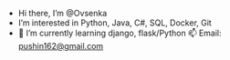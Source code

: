 - Hi there, I’m @Ovsenka
- I’m interested in Python, Java, C#, SQL, Docker, Git
- 🌱 I’m currently learning django, flask/Python
📫 Email: pushin162@gmail.com

<!---
Ovsenka/Ovsenka is a ✨ special ✨ repository because its `README.md` (this file) appears on your GitHub profile.
You can click the Preview link to take a look at your changes.
--->
